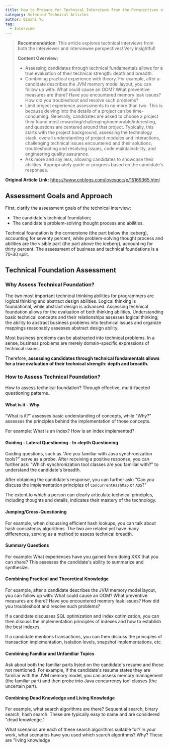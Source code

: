 ```yaml
---
title: How to Prepare for Technical Interviews from the Perspectives of Interviewers and Candidates
category: Selected Technical Articles
author: Qinshi Yu
tag:
  - Interview
---
```


> **Recommendation**: This article explores technical interviews from both the interviewer and interviewee perspectives! Very insightful!
>
> **Content Overview:**
>
> - Assessing candidates through technical fundamentals allows for a true evaluation of their technical strength: depth and breadth.
> - Combining practical experience with theory. For example, after a candidate describes the JVM memory model layout, you can follow up with: What could cause an OOM? What preventive measures are there? Have you encountered memory leak issues? How did you troubleshoot and resolve such problems?
> - Limit project experience assessments to no more than two. This is because delving into the details of a project can be time-consuming. Generally, candidates are asked to choose a project they found most rewarding/challenging/memorable/interesting, and questions are centered around that project. Typically, this starts with the project background, assessing the technology stack, overall understanding of project modules and interactions, challenging technical issues encountered and their solutions, troubleshooting and resolving issues, code maintainability, and engineering quality assurance.
> - Ask more and say less, allowing candidates to showcase their abilities. Appropriately guide or progress based on the candidate's responses.

**Original Article Link:** <https://www.cnblogs.com/lovesqcc/p/15169365.html>

## Assessment Goals and Approach

First, clarify the assessment goals of the technical interview:

- The candidate's technical foundation;
- The candidate's problem-solving thought process and abilities.

Technical foundation is the cornerstone (the part below the iceberg), accounting for seventy percent, while problem-solving thought process and abilities are the visible part (the part above the iceberg), accounting for thirty percent. The assessment of business and technical foundations is a 70-30 split.

## Technical Foundation Assessment

### Why Assess Technical Foundation?

The two most important technical thinking abilities for programmers are logical thinking and abstract design abilities. Logical thinking is foundational, while abstract design is advanced. Assessing technical foundation allows for the evaluation of both thinking abilities. Understanding basic technical concepts and their relationships assesses logical thinking; the ability to abstract business problems into technical issues and organize mappings reasonably assesses abstract design ability.

Most business problems can be abstracted into technical problems. In a sense, business problems are merely domain-specific expressions of technical issues.

Therefore, **assessing candidates through technical fundamentals allows for a true evaluation of their technical strength: depth and breadth.**

### How to Assess Technical Foundation?

How to assess technical foundation? Through effective, multi-faceted questioning patterns.

#### What is it - Why

"What is it?" assesses basic understanding of concepts, while "Why?" assesses the principles behind the implementation of those concepts.

For example: What is an index? How is an index implemented?

#### Guiding - Lateral Questioning - In-depth Questioning

Guiding questions, such as "Are you familiar with Java synchronization tools?" serve as a probe. After receiving a positive response, you can further ask: "Which synchronization tool classes are you familiar with?" to understand the candidate's breadth.

After obtaining the candidate's response, you can further ask: "Can you discuss the implementation principles of `ConcurrentHashMap` or `AQS`?"

The extent to which a person can clearly articulate technical principles, including thoughts and details, indicates their mastery of the technology.

#### Jumping/Cross-Questioning

For example, when discussing efficient hash lookups, you can talk about hash consistency algorithms. The two are related yet have many differences, serving as a method to assess technical breadth.

#### Summary Questions

For example: What experiences have you gained from doing XXX that you can share? This assesses the candidate's ability to summarize and synthesize.

#### Combining Practical and Theoretical Knowledge

For example, after a candidate describes the JVM memory model layout, you can follow up with: What could cause an OOM? What preventive measures are there? Have you encountered memory leak issues? How did you troubleshoot and resolve such problems?

If a candidate discusses SQL optimization and index optimization, you can then discuss the implementation principles of indexes and how to establish the best indexes.

If a candidate mentions transactions, you can then discuss the principles of transaction implementation, isolation levels, snapshot implementations, etc.

#### Combining Familiar and Unfamiliar Topics

Ask about both the familiar parts listed on the candidate's resume and those not mentioned. For example, if the candidate's resume states they are familiar with the JVM memory model, you can assess memory management (the familiar part) and then probe into Java concurrency tool classes (the uncertain part).

#### Combining Dead Knowledge and Living Knowledge

For example, what search algorithms are there? Sequential search, binary search, hash search. These are typically easy to name and are considered "dead knowledge."

What scenarios are each of these search algorithms suitable for? In your work, what scenarios have you used which search algorithms? Why? These are "living knowledge
